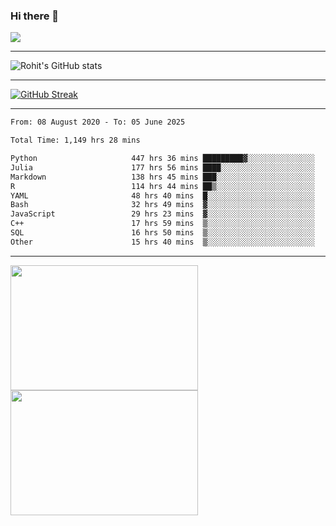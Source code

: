 ### Hi there 👋

 ![](https://komarev.com/ghpvc/?username=RohitRathore1&color=blueviolet)

<hr/>

![Rohit's GitHub stats](https://github-readme-stats.vercel.app/api?username=RohitRathore1&show_icons=true&theme=transparent)

<hr/>

[![GitHub Streak](http://github-readme-streak-stats.herokuapp.com?user=RohitRathore1&theme=dark&mode=weekly)](https://git.io/streak-stats)

<hr/>

<!--START_SECTION:waka-->

```txt
From: 08 August 2020 - To: 05 June 2025

Total Time: 1,149 hrs 28 mins

Python                     447 hrs 36 mins █████████▓░░░░░░░░░░░░░░░   38.94 %
Julia                      177 hrs 56 mins ████░░░░░░░░░░░░░░░░░░░░░   15.48 %
Markdown                   138 hrs 45 mins ███░░░░░░░░░░░░░░░░░░░░░░   12.07 %
R                          114 hrs 44 mins ██▒░░░░░░░░░░░░░░░░░░░░░░   09.98 %
YAML                       48 hrs 40 mins  █░░░░░░░░░░░░░░░░░░░░░░░░   04.23 %
Bash                       32 hrs 49 mins  ▓░░░░░░░░░░░░░░░░░░░░░░░░   02.86 %
JavaScript                 29 hrs 23 mins  ▓░░░░░░░░░░░░░░░░░░░░░░░░   02.56 %
C++                        17 hrs 59 mins  ▒░░░░░░░░░░░░░░░░░░░░░░░░   01.56 %
SQL                        16 hrs 50 mins  ▒░░░░░░░░░░░░░░░░░░░░░░░░   01.46 %
Other                      15 hrs 40 mins  ▒░░░░░░░░░░░░░░░░░░░░░░░░   01.36 %
```

<!--END_SECTION:waka-->

<hr/>

<p>
  <img src="https://wakatime.com/share/@TeAmp0is0N/3935ee43-08a3-493e-8b95-60c1f9204b15.svg" width="300" height="200">
  <img src="https://wakatime.com/share/@TeAmp0is0N/8717aacc-7340-44e0-abb1-987dc9823fcd.svg" width="300" height="200">
</p>




